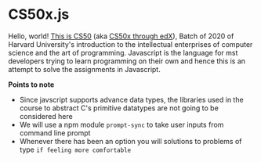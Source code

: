 # CS50x.js

Hello, world! [This is CS50](https://cs50.harvard.edu/x/2020/) (aka [CS50x through edX](https://courses.edx.org/courses/course-v1:HarvardX+CS50+X/course/)), Batch of 2020 of Harvard University's introduction to the intellectual enterprises of computer science and the art of programming. Javascript is the language for mst developers trying to learn programming on their own and hence this is an attempt to solve the assignments in Javascript.

**Points to note**
- Since javscript supports advance data types, the libraries used in the course to abstract C's primitive datatypes are not going to be considered here
- We will use a npm module `prompt-sync` to take user inputs from command line prompt
- Whenever there has been an option you will solutions to problems of type `if feeling more comfortable`